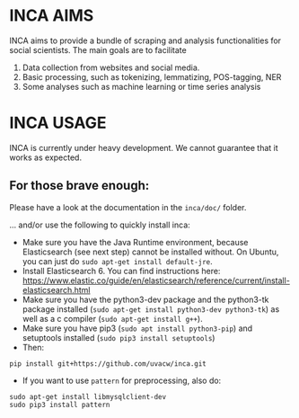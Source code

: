 # INCA AIMS

INCA aims to provide a bundle of scraping and analysis functionalities for social scientists. The main goals are to facilitate

 1. Data collection from websites and social media.
 2. Basic processing, such as tokenizing, lemmatizing, POS-tagging, NER
 3. Some analyses such as machine learning or time series analysis

# INCA USAGE

INCA is currently under heavy development. We cannot guarantee that it works as expected.

## For those brave enough:

Please have a look at the documentation in the `inca/doc/` folder.

... and/or use the following to quickly install inca:

- Make sure you have the Java Runtime environment, because Elasticsearch (see next step) cannot be installed without. On Ubuntu, you can just do `sudo apt-get install default-jre`.
- Install Elasticsearch 6. You can find instructions here: https://www.elastic.co/guide/en/elasticsearch/reference/current/install-elasticsearch.html
- Make sure you have the python3-dev package and the python3-tk package installed (`sudo apt-get install python3-dev python3-tk`) as well as a c compiler (`sudo apt-get install g++`).
- Make sure you have pip3 (`sudo apt install python3-pip`) and setuptools installed (`sudo pip3 install setuptools`)
- Then:
```
pip install git+https://github.com/uvacw/inca.git
```

- If you want to use `pattern` for preprocessing, also do:
```
sudo apt-get install libmysqlclient-dev
sudo pip3 install pattern
```